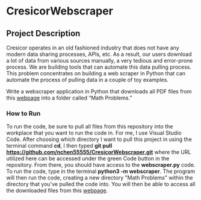 # CresicorWebscraper

## Project Description 
Cresicor operates in an old fashioned industry that does not have any modern data sharing processes, APIs, etc. As a result, our users download a lot of data from various sources manually, a very tedious and error-prone process. We are building tools that can automate this data pulling process. This problem concentrates on building a web scraper in Python that can automate the process of pulling data in a couple of toy examples. 

Write a webscraper application in Python that downloads all PDF files from this [webpage](https://cms.math.ca/competitions/cmo/) into a folder called “Math Problems.” 

### How to Run 
To run the code, be sure to pull all files from this repository into the workplace that you want to run the code in. For me, I use Visual Studio Code. After choosing which directory I want to pull this project in using the terminal command **cd**, I then typed **git pull https://github.com/nchen55555/CresicorWebscraper.git** where the URL utilized here can be accessed under the green Code button in the repository. From there, you should have access to the **webscraper.py** code. To run the code, type in the terminal **python3 -m webscraper**. The program will then run the code, creating a new directory "Math Problems" within the directory that you've pulled the code into. You will then be able to access all the downloaded files from this [webpage](https://cms.math.ca/competitions/cmo/).
